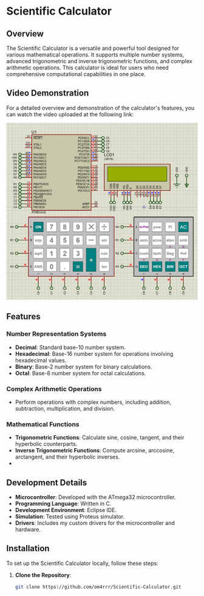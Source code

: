 # Scientific Calculator

## Overview

The Scientific Calculator is a versatile and powerful tool designed for various mathematical operations. It supports multiple number systems, advanced trigonometric and inverse trigonometric functions, and complex arithmetic operations. This calculator is ideal for users who need comprehensive computational capabilities in one place.

## Video Demonstration

For a detailed overview and demonstration of the calculator's features, you can watch the video uploaded at the following link:

[![**Watch the Video**](https://github.com/om4rrr/Scientific-Calculator/blob/main/APP/calculator/Calculator.jpg)](https://drive.google.com/file/d/1Ymioc5mojMx6SS5e9GD8UncNIEcvStd6/view?usp=drive_link)

## Features

### Number Representation Systems

- **Decimal**: Standard base-10 number system.
- **Hexadecimal**: Base-16 number system for operations involving hexadecimal values.
- **Binary**: Base-2 number system for binary calculations.
- **Octal**: Base-8 number system for octal calculations.

### Complex Arithmetic Operations

- Perform operations with complex numbers, including addition, subtraction, multiplication, and division.

### Mathematical Functions

- **Trigonometric Functions**: Calculate sine, cosine, tangent, and their hyperbolic counterparts.
- **Inverse Trigonometric Functions**: Compute arcsine, arccosine, arctangent, and their hyperbolic inverses.
- 

## Development Details

- **Microcontroller**: Developed with the ATmega32 microcontroller.
- **Programming Language**: Written in C.
- **Development Environment**: Eclipse IDE.
- **Simulation**: Tested using Proteus simulator.
- **Drivers**: Includes my custom drivers for the microcontroller and hardware.

## Installation

To set up the Scientific Calculator locally, follow these steps:

1. **Clone the Repository**:

   ```bash
   git clone https://github.com/om4rrr/Scientific-Calculator.git

